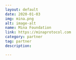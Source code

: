 ```yaml
---
layout: default
date: 2020-01-03
img: mina.png
alt: image-alt
name: Mina Foundation
link: https://minaprotocol.com
category: partner 
tag: partner
description: 

---
```

